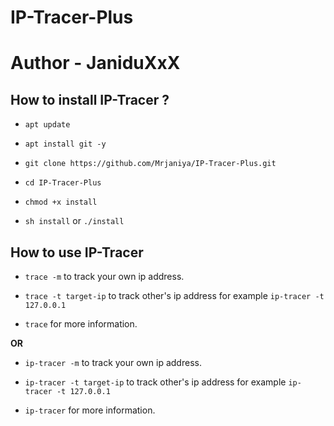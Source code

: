 # IP-Tracer-Plus
# Author - JaniduXxX

## How to install IP-Tracer ?

* `apt update`

* `apt install git -y`

* `git clone https://github.com/Mrjaniya/IP-Tracer-Plus.git
`

* `cd IP-Tracer-Plus`

* `chmod +x install`

* `sh install` or `./install`


## How to use IP-Tracer

* `trace -m` to track your own ip address.

* `trace -t target-ip` to track other's ip address for example `ip-tracer -t 127.0.0.1`

* `trace` for more information.

**OR**

* `ip-tracer -m` to track your own ip address.

* `ip-tracer -t target-ip` to track other's ip address for example `ip-tracer -t 127.0.0.1`

* `ip-tracer` for more information.

